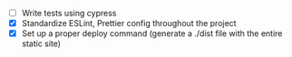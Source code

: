 - [ ] Write tests using cypress
- [x] Standardize ESLint, Prettier config throughout the project
- [x] Set up a proper deploy command (generate a ./dist file with the entire static site)
